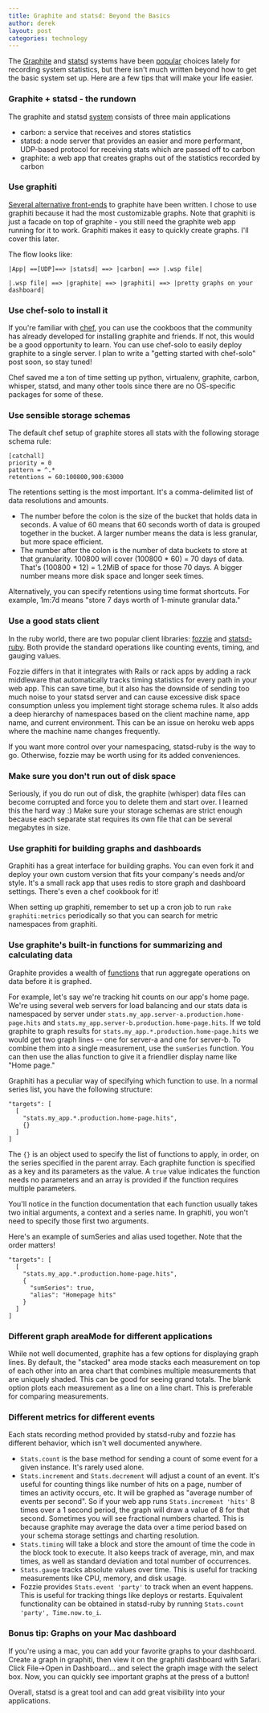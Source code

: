 ```yaml
---
title: Graphite and statsd: Beyond the Basics
author: derek
layout: post
categories: technology
---
```


The [Graphite](http://graphite.wikidot.com/) and [statsd](http://github.com/etsy/statsd) systems have been [popular](http://codeascraft.etsy.com/2011/02/15/measure-anything-measure-everything/) choices lately for recording system statistics, but there isn't much written beyond how to get the basic system set up. Here are a few tips that will make your life easier.

<!-- more start -->

### Graphite + statsd - the rundown

The graphite and statsd [system](http://www.aosabook.org/en/graphite.html) consists of three main applications

* carbon: a service that receives and stores statistics
* statsd: a node server that provides an easier and more performant, UDP-based protocol for receiving stats which are passed off to carbon
* graphite: a web app that creates graphs out of the statistics recorded by carbon

### Use graphiti

[Several alternative front-ends](http://graphite.readthedocs.org/en/latest/tools.html) to graphite have been written. I chose to use graphiti because it had the most customizable graphs. Note that graphiti is just a facade on top of graphite - you still need the graphite web app running for it to work. Graphiti makes it easy to quickly create graphs. I'll cover this later.

The flow looks like:

    |App| ==[UDP]==> |statsd| ==> |carbon| ==> |.wsp file|

    |.wsp file| ==> |graphite| ==> |graphiti| ==> |pretty graphs on your dashboard|

### Use chef-solo to install it

If you're familiar with [chef](http://wiki.opscode.com/display/chef/Home), you can use the cookboos that the community has already developed for installing graphite and friends. If not, this would be a good opportunity to learn. You can use chef-solo to easily deploy graphite to a single server. I plan to write a "getting started with chef-solo" post soon, so stay tuned!

Chef saved me a ton of time setting up python, virtualenv, graphite, carbon, whisper, statsd, and many other tools since there are no OS-specific packages for some of these.

### Use sensible storage schemas

The default chef setup of graphite stores all stats with the following storage schema rule:

    [catchall]
    priority = 0
    pattern = ^.*
    retentions = 60:100800,900:63000

The retentions setting is the most important. It's a comma-delimited list of data resolutions and amounts.
* The number before the colon is the size of the bucket that holds data in seconds. A value of 60 means that 60 seconds worth of data is grouped together in the bucket. A larger number means the data is less granular, but more space efficient.
* The number after the colon is the number of data buckets to store at that granularity. 100800 will cover (100800 * 60) = 70 days of data. That's (100800 * 12) = 1.2MiB of space for those 70 days. A bigger number means more disk space and longer seek times.

Alternatively, you can specify retentions using time format shortcuts. For example, 1m:7d means "store 7 days worth of 1-minute granular data."

### Use a good stats client

In the ruby world, there are two popular client libraries: [fozzie](http://rubygems.org/gems/fozzie) and [statsd-ruby](http://rubygems.org/gems/statsd-ruby). Both provide the standard operations like counting events, timing, and gauging values.

Fozzie differs in that it integrates with Rails or rack apps by adding a rack middleware that automatically tracks timing statistics for every path in your web app. This can save time, but it also has the downside of sending too much noise to your statsd server and can cause excessive disk space consumption unless you implement tight storage schema rules. It also adds a deep hierarchy of namespaces based on the client machine name, app name, and current environment. This can be an issue on heroku web apps where the machine name changes frequently.

If you want more control over your namespacing, statsd-ruby is the way to go. Otherwise, fozzie may be worth using for its added conveniences.

### Make sure you don't run out of disk space

Seriously, if you do run out of disk, the graphite (whisper) data files can become corrupted and force you to delete them and start over. I learned this the hard way :) Make sure your storage schemas are strict enough because each separate stat requires its own file that can be several megabytes in size.

### Use graphiti for building graphs and dashboards

Graphiti has a great interface for building graphs. You can even fork it and deploy your own custom version that fits your company's needs and/or style. It's a small rack app that uses redis to store graph and dashboard settings. There's even a chef cookbook for it!

When setting up graphiti, remember to set up a cron job to run `rake graphiti:metrics` periodically so that you can search for metric namespaces from graphiti.

### Use graphite's built-in functions for summarizing and calculating data

Graphite provides a wealth of [functions](http://graphite.readthedocs.org/en/1.0/functions.html) that run aggregate operations on data before it is graphed.

For example, let's say we're tracking hit counts on our app's home page. We're using several web servers for load balancing and our stats data is namespaced by server under `stats.my_app.server-a.production.home-page.hits` and `stats.my_app.server-b.production.home-page.hits`. If we told graphite to graph results for `stats.my_app.*.production.home-page.hits` we would get two graph lines -- one for server-a and one for server-b. To combine them into a single measurement, use the `sumSeries` function. You can then use the alias function to give it a friendlier display name like "Home page."

Graphiti has a peculiar way of specifying which function to use. In a normal series list, you have the following structure:

    "targets": [
      [
        "stats.my_app.*.production.home-page.hits",
        {}
      ]
    ]

The `{}` is an object used to specify the list of functions to apply, in order, on the series specified in the parent array. Each graphite function is specified as a key and its parameters as the value. A `true` value indicates the function needs no parameters and an array is provided if the function requires multiple parameters.

You'll notice in the function documentation that each function usually takes two initial arguments, a context and a series name. In graphiti, you won't need to specify those first two arguments.

Here's an example of sumSeries and alias used together. Note that the order matters!

    "targets": [
      [
        "stats.my_app.*.production.home-page.hits",
        {
          "sumSeries": true,
          "alias": "Homepage hits"
        }
      ]
    ]

### Different graph areaMode for different applications

While not well documented, graphite has a few options for displaying graph lines. By default, the "stacked" area mode stacks each measurement on top of each other into an area chart that combines multiple measurements that are uniquely shaded. This can be good for seeing grand totals. The blank option plots each measurement as a line on a line chart. This is preferable for comparing measurements.

### Different metrics for different events

Each stats recording method provided by statsd-ruby and fozzie has different behavior, which isn't well documented anywhere.

* `Stats.count` is the base method for sending a count of some event for a given instance. It's rarely used alone.
* `Stats.increment` and `Stats.decrement` will adjust a count of an event. It's useful for counting things like number of hits on a page, number of times an activity occurs, etc. It will be graphed as "average number of events per second". So if your web app runs `Stats.increment 'hits'` 8 times over a 1 second period, the graph will draw a value of 8 for that second. Sometimes you will see fractional numbers charted. This is because graphite may average the data over a time period based on your schema storage settings and charting resolution.
* `Stats.timing` will take a block and store the amount of time the code in the block took to execute. It also keeps track of average, min, and max times, as well as standard deviation and total number of occurrences. 
* `Stats.gauge` tracks absolute values over time. This is useful for tracking measurements like CPU, memory, and disk usage.
* Fozzie provides `Stats.event 'party'` to track when an event happens. This is useful for tracking things like deploys or restarts. Equivalent functionality can be obtained in statsd-ruby by running `Stats.count 'party', Time.now.to_i`.

### Bonus tip: Graphs on your Mac dashboard

If you're using a mac, you can add your favorite graphs to your dashboard. Create a graph in graphiti, then view it on the graphiti dashboard with Safari. Click File->Open in Dashboard... and select the graph image with the select box. Now, you can quickly see important graphs at the press of a button!

Overall, statsd is a great tool and can add great visibility into your applications.

<!-- more end -->
